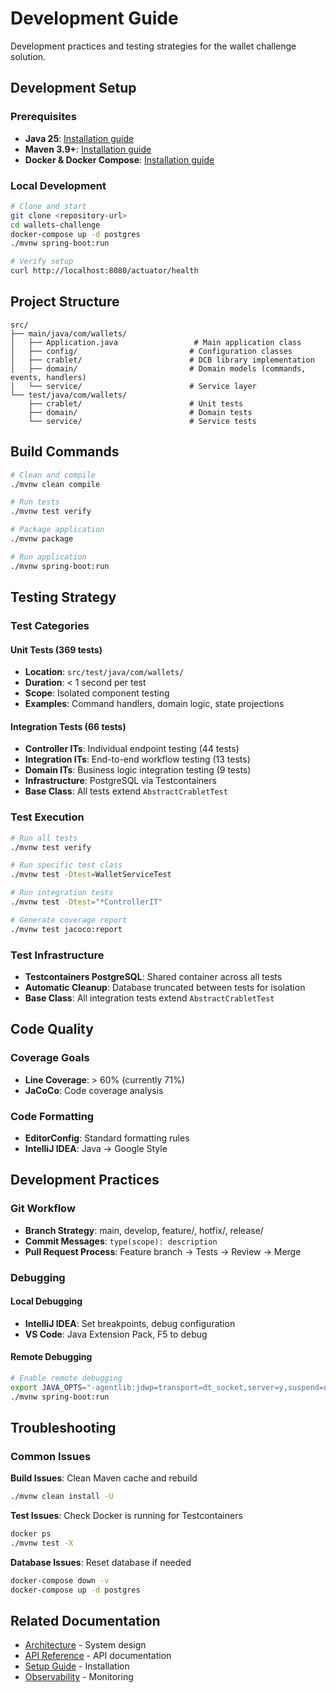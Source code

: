 # Development Guide

Development practices and testing strategies for the wallet challenge solution.

## Development Setup

### Prerequisites

- **Java 25**: [Installation guide](https://adoptium.net/temurin/releases/)
- **Maven 3.9+**: [Installation guide](https://maven.apache.org/install.html)
- **Docker & Docker Compose**: [Installation guide](https://docs.docker.com/get-docker/)

### Local Development

```bash
# Clone and start
git clone <repository-url>
cd wallets-challenge
docker-compose up -d postgres
./mvnw spring-boot:run

# Verify setup
curl http://localhost:8080/actuator/health
```

## Project Structure

```
src/
├── main/java/com/wallets/
│   ├── Application.java                 # Main application class
│   ├── config/                         # Configuration classes
│   ├── crablet/                        # DCB library implementation
│   ├── domain/                         # Domain models (commands, events, handlers)
│   └── service/                        # Service layer
└── test/java/com/wallets/
    ├── crablet/                        # Unit tests
    ├── domain/                         # Domain tests
    └── service/                        # Service tests
```

## Build Commands

```bash
# Clean and compile
./mvnw clean compile

# Run tests
./mvnw test verify

# Package application
./mvnw package

# Run application
./mvnw spring-boot:run
```

## Testing Strategy

### Test Categories

#### Unit Tests (369 tests)

- **Location**: `src/test/java/com/wallets/`
- **Duration**: < 1 second per test
- **Scope**: Isolated component testing
- **Examples**: Command handlers, domain logic, state projections

#### Integration Tests (66 tests)

- **Controller ITs**: Individual endpoint testing (44 tests)
- **Integration ITs**: End-to-end workflow testing (13 tests)
- **Domain ITs**: Business logic integration testing (9 tests)
- **Infrastructure**: PostgreSQL via Testcontainers
- **Base Class**: All tests extend `AbstractCrabletTest`

### Test Execution

```bash
# Run all tests
./mvnw test verify

# Run specific test class
./mvnw test -Dtest=WalletServiceTest

# Run integration tests
./mvnw test -Dtest="*ControllerIT"

# Generate coverage report
./mvnw test jacoco:report
```

### Test Infrastructure

- **Testcontainers PostgreSQL**: Shared container across all tests
- **Automatic Cleanup**: Database truncated between tests for isolation
- **Base Class**: All integration tests extend `AbstractCrabletTest`

## Code Quality

### Coverage Goals

- **Line Coverage**: > 60% (currently 71%)
- **JaCoCo**: Code coverage analysis

### Code Formatting

- **EditorConfig**: Standard formatting rules
- **IntelliJ IDEA**: Java → Google Style

## Development Practices

### Git Workflow

- **Branch Strategy**: main, develop, feature/, hotfix/, release/
- **Commit Messages**: `type(scope): description`
- **Pull Request Process**: Feature branch → Tests → Review → Merge

### Debugging

#### Local Debugging

- **IntelliJ IDEA**: Set breakpoints, debug configuration
- **VS Code**: Java Extension Pack, F5 to debug

#### Remote Debugging

```bash
# Enable remote debugging
export JAVA_OPTS="-agentlib:jdwp=transport=dt_socket,server=y,suspend=n,address=5005"
./mvnw spring-boot:run
```

## Troubleshooting

### Common Issues

**Build Issues**: Clean Maven cache and rebuild

```bash
./mvnw clean install -U
```

**Test Issues**: Check Docker is running for Testcontainers

```bash
docker ps
./mvnw test -X
```

**Database Issues**: Reset database if needed

```bash
docker-compose down -v
docker-compose up -d postgres
```

## Related Documentation

- [Architecture](../architecture/README.md) - System design
- [API Reference](../api/README.md) - API documentation
- [Setup Guide](../setup/README.md) - Installation
- [Observability](../observability/README.md) - Monitoring
